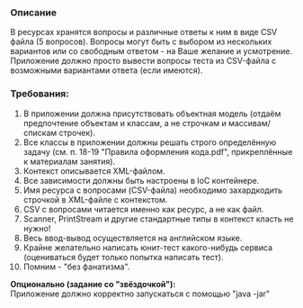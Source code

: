 
### Описание
В ресурсах хранятся вопросы и различные ответы к ним в виде CSV файла (5 вопросов).
Вопросы могут быть с выбором из нескольких вариантов или со свободным ответом - на Ваше желание и усмотрение.
Приложение должно просто вывести вопросы теста из CSV-файла с возможными вариантами ответа (если имеются).

### Требования:
1. В приложении должна присутствовать объектная модель (отдаём предпочтение объектам и классам, а не строчкам и массивам/спискам строчек).
2. Все классы в приложении должны решать строго определённую задачу (см. п. 18-19 "Правила оформления кода.pdf", прикреплённые к материалам занятия). 
3. Контекст описывается XML-файлом.
4. Все зависимости должны быть настроены в IoC контейнере.
5. Имя ресурса с вопросами (CSV-файла) необходимо захардкодить строчкой в XML-файле с контекстом.
6. CSV с вопросами читается именно как ресурс, а не как файл.
7. Scanner, PrintStream и другие стандартные типы в контекст класть не нужно!
8. Весь ввод-вывод осуществляется на английском языке.
9. Крайне желательно написать юнит-тест какого-нибудь сервиса (оцениваться будет только попытка написать тест).
10. Помним - "без фанатизма".

**Опционально (задание со "звёздочкой"):**</br>
Приложение должно корректно запускаться с помощью "java -jar"